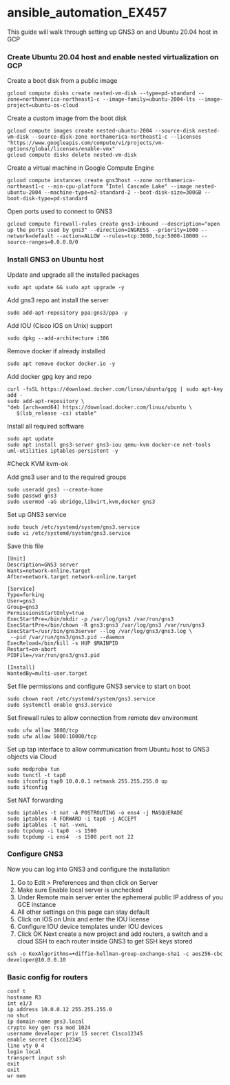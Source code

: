 # ansible_automation_EX457
This guide will walk through setting up GNS3 on and Ubuntu 20.04 host in GCP
### Create Ubuntu 20.04 host and enable nested virtualization on GCP
Create a boot disk from a public image
```
gcloud compute disks create nested-vm-disk --type=pd-standard --zone=northamerica-northeast1-c --image-family=ubuntu-2004-lts --image-project=ubuntu-os-cloud
```
Create a custom image from the boot disk
```
gcloud compute images create nested-ubuntu-2004 --source-disk nested-vm-disk --source-disk-zone northamerica-northeast1-c --licenses "https://www.googleapis.com/compute/v1/projects/vm-options/global/licenses/enable-vmx"
gcloud compute disks delete nested-vm-disk
```
Create a virtual machine in Google Compute Engine
```
gcloud compute instances create gns3host --zone northamerica-northeast1-c --min-cpu-platform "Intel Cascade Lake" --image nested-ubuntu-2004 --machine-type=n2-standard-2 --boot-disk-size=300GB --boot-disk-type=pd-standard
```
Open ports used to connect to GNS3
```
gcloud compute firewall-rules create gns3-inbound --description="open up the ports used by gns3" --direction=INGRESS --priority=1000 --network=default --action=ALLOW --rules=tcp:3080,tcp:5000-10000 --source-ranges=0.0.0.0/0
```
### Install GNS3 on Ubuntu host
Update and upgrade all the installed packages
```
sudo apt update && sudo apt upgrade -y
```
Add gns3 repo ant install the server
```
sudo add-apt-repository ppa:gns3/ppa -y
```
Add IOU (Cisco IOS on Unix) support
```
sudo dpkg --add-architecture i386      
```                    
Remove docker if already installed
```
sudo apt remove docker docker.io -y
```
Add docker gpg key and repo
```
curl -fsSL https://download.docker.com/linux/ubuntu/gpg | sudo apt-key add -
sudo add-apt-repository \
"deb [arch=amd64] https://download.docker.com/linux/ubuntu \
   $(lsb_release -cs) stable"
```
Install all required software
```
sudo apt update
sudo apt install gns3-server gns3-iou qemu-kvm docker-ce net-tools uml-utilities iptables-persistent -y
```

#Check KVM
kvm-ok

Add gns3 user and to the required groups
```
sudo useradd gns3 --create-home
sudo passwd gns3
sudo usermod -aG ubridge,libvirt,kvm,docker gns3
```
Set up GNS3 service
```
sudo touch /etc/systemd/system/gns3.service
sudo vi /etc/systemd/system/gns3.service
```
Save this file
```
[Unit]
Description=GNS3 server
Wants=network-online.target
After=network.target network-online.target

[Service]
Type=forking
User=gns3
Group=gns3
PermissionsStartOnly=true
ExecStartPre=/bin/mkdir -p /var/log/gns3 /var/run/gns3
ExecStartPre=/bin/chown -R gns3:gns3 /var/log/gns3 /var/run/gns3
ExecStart=/usr/bin/gns3server --log /var/log/gns3/gns3.log \
 --pid /var/run/gns3/gns3.pid --daemon
ExecReload=/bin/kill -s HUP $MAINPID
Restart=on-abort
PIDFile=/var/run/gns3/gns3.pid

[Install]
WantedBy=multi-user.target
```
Set file permissions and configure GNS3 service to start on boot
```
sudo chown root /etc/systemd/system/gns3.service
sudo systemctl enable gns3.service
```
Set firewall rules to allow connection from remote dev environment
```
sudo ufw allow 3080/tcp
sudo ufw allow 5000:10000/tcp
```
Set up tap interface to allow communication from Ubuntu host to GNS3 objects via Cloud
```
sudo modprobe tun
sudo tunctl -t tap0
sudo ifconfig tap0 10.0.0.1 netmask 255.255.255.0 up
sudo ifconfig
```
Set NAT forwarding
```
sudo iptables -t nat -A POSTROUTING -o ens4 -j MASQUERADE
sudo iptables -A FORWARD -i tap0 -j ACCEPT
sudo iptables -t nat -vxnL
sudo tcpdump -i tap0  -s 1500
sudo tcpdump -i ens4  -s 1500 port not 22
```

### Configure GNS3
Now you can log into GNS3 and configure the installation
1. Go to Edit > Preferences and then click on Server
2. Make sure Enable local server is unchecked
3. Under Remote main server enter the ephemeral public IP address of you GCE instance
4. All other settings on this page can stay default
5. Click on IOS on Unix and enter the IOU license
6. Configure IOU device templates under IOU devices
7. Click OK
Next create a new project and add routers, a switch and a cloud
SSH to each router inside GNS3 to get SSH keys stored
```
ssh -o KexAlgorithms=+diffie-hellman-group-exchange-sha1 -c aes256-cbc developer@10.0.0.10
```

### Basic config for routers
```
conf t
hostname R3
int e1/3
ip address 10.0.0.12 255.255.255.0
no shut
ip domain-name gns3.local
crypto key gen rsa mod 1024
username developer priv 15 secret C1sco12345
enable secret C1sco12345
line vty 0 4
login local
transport input ssh
exit
exit
wr mem
```